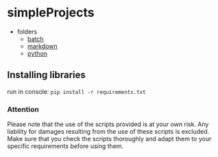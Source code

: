 # simpleProjects

- folders
  - [batch](./batch)
  - [markdown](./markdown)
  - [python](./python)

## Installing libraries

run in console: `pip install -r requirements.txt`

### Attention

Please note that the use of the scripts provided is at your own risk. Any liability for damages resulting from the use of these scripts is excluded. Make sure that you check the scripts thoroughly and adapt them to your specific requirements before using them.
